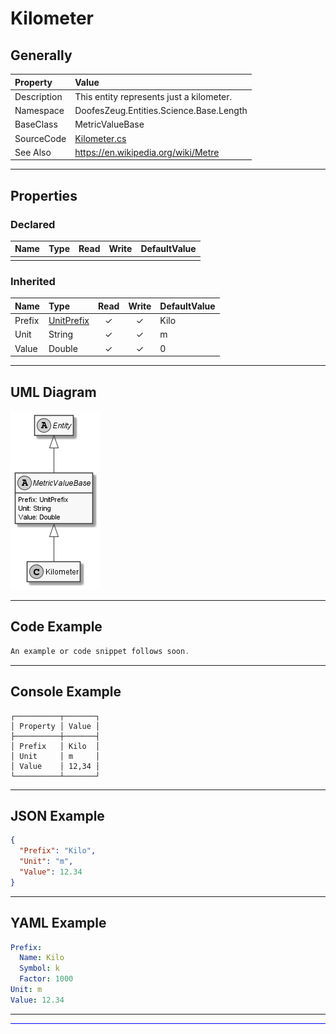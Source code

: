 ﻿# Kilometer

## Generally

|Property|Value|
|:-|:-|
|Description|This entity represents just a kilometer.|
|Namespace|DoofesZeug.Entities.Science.Base.Length|
|BaseClass|MetricValueBase|
|SourceCode|[Kilometer.cs](../../../../DoofesZeug.Library/Src/Entities/Science/Base/Length/Kilometer.cs)|
|See Also|https://en.wikipedia.org/wiki/Metre|

---

## Properties

### Declared

|Name|Type|Read|Write|DefaultValue|
|:---|:---|:--:|:---:|:-----------|
|    |    |    |     |            |

### Inherited

|Name|Type|Read|Write|DefaultValue|
|:---|:---|:--:|:---:|:-----------|
|Prefix|[UnitPrefix](../../Entities/DoofesZeug.Datatypes.Misc/UnitPrefix.md)|&#x2713;|&#x2713;|Kilo|
|Unit|String|&#x2713;|&#x2713;|m|
|Value|Double|&#x2713;|&#x2713;|0|

---

## UML Diagram

![Kilometer.png](./Kilometer.png "Kilometer")

---

## Code Example

```cs
An example or code snippet follows soon.
```

---

## Console Example

```console
┌──────────┬───────┐
│ Property │ Value │
├──────────┼───────┤
│ Prefix   │ Kilo  │
│ Unit     │ m     │
│ Value    │ 12,34 │
└──────────┴───────┘
```

---

## JSON Example

```json
{
  "Prefix": "Kilo",
  "Unit": "m",
  "Value": 12.34
}
```

---

## YAML Example

```yaml
Prefix:
  Name: Kilo
  Symbol: k
  Factor: 1000
Unit: m
Value: 12.34
```

---

<hr style="background: blue;" />

